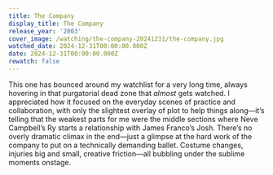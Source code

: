 ```yaml
---
title: The Company
display_title: The Company
release_year: '2003'
cover_image: /watching/the-company-20241231/the-company.jpg
watched_date: 2024-12-31T00:00:00.000Z
date: 2024-12-31T00:00:00.000Z
rewatch: false
---
```

This one has bounced around my watchlist for a very long time, always hovering in that purgatorial dead zone that _almost_ gets watched. I appreciated how it focused on the everyday scenes of practice and collaboration, with only the slightest overlay of plot to help things along—it’s telling that the weakest parts for me were the middle sections where Neve Campbell’s Ry starts a relationship with James Franco’s Josh. There’s no overly dramatic climax in the end—just a glimpse at the hard work of the company to put on a technically demanding ballet. Costume changes, injuries big and small, creative friction—all bubbling under the sublime moments onstage.
